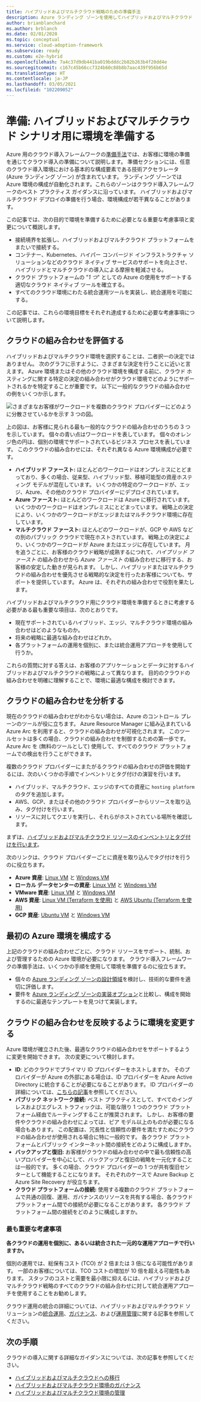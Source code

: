 ```yaml
---
title: ハイブリッドおよびマルチクラウド戦略のための準備手法
description: Azure ランディング ゾーンを使用してハイブリッドおよびマルチクラウド シナリオ用に環境を準備します。
author: brianblanchard
ms.author: brblanch
ms.date: 02/01/2020
ms.topic: conceptual
ms.service: cloud-adoption-framework
ms.subservice: ready
ms.custom: e2e-hybrid
ms.openlocfilehash: 7a4c37d9db441ba019bdddc2b82b263b4f20dd4e
ms.sourcegitcommit: c167c45b66cc7324b60c88b8b7aac439f956b65d
ms.translationtype: HT
ms.contentlocale: ja-JP
ms.lasthandoff: 03/05/2021
ms.locfileid: "102209052"
---
```

# <a name="ready-prepare-your-environment-for-a-hybrid-and-multicloud-scenario"></a>準備: ハイブリッドおよびマルチクラウド シナリオ用に環境を準備する

Azure 用のクラウド導入フレームワークの[準備手法](../../ready/index.md)では、お客様に環境の準備を通じてクラウド導入の準備について説明します。 準備セクションには、任意のクラウド導入環境における基本的な構成要素である技術アクセラレータ (Azure ランディング ゾーン) が含まれています。 ランディング ゾーンでは Azure 環境の構成が自動化されます。これらのゾーンはクラウド導入フレームワークのベスト プラクティス ガイダンスに沿っています。 ハイブリッドおよびマルチクラウド デプロイの準備を行う場合、環境構成が若干異なることがあります。

この記事では、次の目的で環境を準備するために必要となる重要な考慮事項と変更について概説します。

- 接続境界を拡張し、ハイブリッドおよびマルチクラウド プラットフォームをまたいで接続する。
- コンテナー、Kubernetes、ハイパー コンバージド インフラストラクチャ ソリューションなどのクラウド ネイティブ サービスのサポートを向上させ、ハイブリッドとマルチクラウドの導入による摩擦を軽減させる。
- クラウド プラットフォームの "*1 つ*" としての Azure の使用をサポートする適切なクラウド ネイティブ ツールを確立する。
- すべてのクラウド環境にわたる統合運用ツールを実装し、統合運用を可能にする。

この記事では、これらの環境目標をそれぞれ達成するために必要な考慮事項について説明します。

## <a name="evaluate-your-cloud-mix"></a>クラウドの組み合わせを評価する

ハイブリッドおよびマルチクラウド環境を選択することは、二者択一の決定ではありません。 次のグラフに示すように、さまざまな決定を行うことに近いと言えます。 Azure 環境またはその他のクラウド環境を構成する前に、クラウド ホスティングに関する特定の決定の組み合わせがクラウド環境でどのようにサポートされるかを特定することが重要です。 以下に一般的なクラウドの組み合わせの例をいくつか示します。

![さまざまなお客様がワークロードを複数のクラウド プロバイダーにどのように分散させているかを示す 3 つの図。](../../_images/hybrid/cloud-mix.png)

上の図は、お客様に見られる最も一般的なクラウドの組み合わせのうちの 3 つを示しています。 個々の青い点はワークロードを表しています。 個々のオレンジ色の円は、個別の環境でサポートされているビジネス プロセスを表しています。 このクラウドの組み合わせには、それぞれ異なる Azure 環境構成が必要です。

- **ハイブリッド ファースト:** ほとんどのワークロードはオンプレミスにとどまっており、多くの場合、従来型、ハイブリッド型、移植可能型の資産ホスティング モデルが混在しています。 いくつかの特定のワークロードが、エッジ、Azure、その他のクラウド プロバイダーにデプロイされています。
- **Azure ファースト:** ほとんどのワークロードは Azure に移行されています。 いくつかのワークロードはオンプレミスにとどまっています。 戦略上の決定により、いくつかのワークロードがエッジまたはマルチクラウド環境に存在しています。
- **マルチクラウド ファースト:** ほとんどのワークロードが、GCP や AWS などの別のパブリック クラウドで現在ホストされています。 戦略上の決定により、いくつかのワークロードが Azure またはエッジに存在しています。 月を追うごとに、お客様のクラウド戦略が成熟するにつれて、*ハイブリッド ファースト* の組み合わせから *Azure ファースト* の組み合わせに移行する、お客様の安定した動きが見られます。 しかし、ハイブリッドまたはマルチクラウドの組み合わせを優先させる戦略的な決定を行ったお客様についても、サポートを提供しています。 Azure は、それぞれの組み合わせで役割を果たします。

ハイブリッドおよびマルチクラウド用にクラウド環境を準備するときに考慮する必要がある最も重要な項目は、次のとおりです。

- 現在サポートされているハイブリッド、エッジ、マルチクラウド環境の組み合わせはどのようなものか。
- 将来の戦略に最適な組み合わせはどれか。
- 各プラットフォームの運用を個別に、または統合運用アプローチを使用して行うか。

これらの質問に対する答えは、お客様のアプリケーションとデータに対するハイブリッドおよびマルチクラウドの戦略によって異なります。 目的のクラウドの組み合わせを明確に理解することで、環境に最適な構成を検討できます。

## <a name="analyze-your-cloud-mix"></a>クラウドの組み合わせを分析する

現在のクラウドの組み合わせがわからない場合は、Azure のコントロール プレーンのツールが役に立ちます。 Azure Resource Manager に組み込まれている Azure Arc を利用すると、クラウドの組み合わせが可視化されます。 このツールセットは多くの場合、クラウドの組み合わせを制御するための第一歩です。 Azure Arc を (無料のツールとして) 使用して、すべてのクラウド プラットフォームでの検出を行うことができます。

複数のクラウド プロバイダーにまたがるクラウドの組み合わせの評価を開始するには、次のいくつかの手順でインベントリとタグ付けの演習を行います。

- ハイブリッド、マルチクラウド、エッジのすべての資産に `hosting platform` のタグを追加します。
- AWS、GCP、またはその他のクラウド プロバイダーからリソースを取り込み、タグ付けを行います。
- リソースに対してクエリを実行し、それらがホストされている場所を確認します。

まずは、[ハイブリッドおよびマルチクラウド リソースのインベントリとタグ付けを行います](../../manage/hybrid/server/best-practices/arc-inventory-tagging.md)。

次のリンクは、クラウド プロバイダーごとに資産を取り込んでタグ付けを行うのに役立ちます。

- **Azure 資産**: [Linux VM](../../manage/hybrid/server/best-practices/arm-template-linux.md) と [Windows VM](../../manage/hybrid/server/best-practices/arm-template-windows.md)
- **ローカル データセンターの資産**: [Linux VM](../../manage/hybrid/server/best-practices/onboard-server-linux.md) と [Windows VM](../../manage/hybrid/server/best-practices/onboard-server-windows.md)
- **VMware 資産**: [Linux VM](../../manage/hybrid/server/best-practices/vmware-scaled-powercli-linux.md) と [Windows VM](../../manage/hybrid/server/best-practices/vmware-scaled-powercli-windows.md)
- **AWS 資産**: [Linux VM (Terraform を使用)](../../manage/hybrid/server/best-practices/aws-terraform-al2.md) と [AWS Ubuntu (Terraform を使用)](../../manage/hybrid/server/best-practices/aws-terraform-ubuntu.md)
- **GCP 資産**: [Ubuntu VM](../../manage/hybrid/server/best-practices/gcp-terraform-ubuntu.md) と [Windows VM](../../manage/hybrid/server/best-practices/gcp-terraform-windows.md)

## <a name="configure-your-initial-azure-environment"></a>最初の Azure 環境を構成する

上記のクラウドの組み合わせごとに、クラウド リソースをサポート、統制、および管理するための Azure 環境が必要になります。 クラウド導入フレームワークの準備手法は、いくつかの手順を使用して環境を準備するのに役立ちます。

- 個々の [Azure ランディング ゾーンの設計領域](../../ready/landing-zone/design-areas.md)を検討し、技術的な要件を適切に評価します。
- 要件を [Azure ランディング ゾーンの実装オプション](../../ready/landing-zone/implementation-options.md)と比較し、構成を開始するのに最適なテンプレートを見つけて実装します。

## <a name="modify-your-environment-to-reflect-your-cloud-mix"></a>クラウドの組み合わせを反映するように環境を変更する

Azure 環境が確立された後、最適なクラウドの組み合わせをサポートするように変更を開始できます。 次の変更について検討します。

- **ID**: どのクラウドでプライマリ ID プロバイダーをホストしますか。 そのプロバイダーが Azure の外部にある場合は、ID プロバイダーを Azure Active Directory に統合することが必要になることがあります。 ID プロバイダーの詳細については、[こちらの記事](/azure/active-directory/external-identities/identity-providers)を参照してください。
- **パブリック ネットワーク接続:** ベスト プラクティスとして、すべてのイングレスおよびエグレス トラフィックは、可能な限り 1 つのクラウド プラットフォーム経由でルーティングすることが推奨されます。 しかし、お客様の要件やクラウドの組み合わせによっては、ピア モデル以上のものが必要になる場合もあります。 この配置は、冗長性と信頼性の要件を満たすためにクラウドの組み合わせが使用される場合に特に一般的です。 各クラウド プラットフォームとパブリック インターネット間の接続をどのように構成しますか。
- **バックアップと復旧:** お客様がクラウドの組み合わせの中で最も信頼性の高いプロバイダーを中心にして、バックアップと復旧の戦略を一元化することは一般的です。 多くの場合、クラウド プロバイダーの 1 つが共有復旧センターとして機能することになります。 それぞれのケースで Azure Backup と Azure Site Recovery が役立ちます。
- **クラウド プラットフォームの接続:** 使用する複数のクラウド プラットフォームで共通の回復、運用、ガバナンスのリソースを共有する場合、各クラウド プラットフォーム間での接続が必要になることがあります。 各クラウド プラットフォーム間の接続をどのように構成しますか。

### <a name="the-most-important-consideration"></a>最も重要な考慮事項

**各クラウドの運用を個別に、あるいは統合された一元的な運用アプローチで行いますか。**

個別の運用では、総保有コスト (TCO) が 2 倍または 3 倍になる可能性があります。 一部のお客様については、TCO コストの増加が 10 倍を超える可能性もあります。 スタッフのコストと需要を最小限に抑えるには、ハイブリッドおよびマルチクラウド戦略のすべてのクラウドの組み合わせに対して統合運用アプローチを使用することをお勧めします。

クラウド運用の統合の詳細については、ハイブリッドおよびマルチクラウド ソリューションの[統合運用](./unified-operations.md)、[ガバナンス](./govern.md)、および[運用管理](./manage.md)に関する記事を参照してください。

## <a name="next-steps"></a>次の手順

クラウドの導入に関する詳細なガイダンスについては、次の記事を参照してください。

- [ハイブリッドおよびマルチクラウドへの移行](./migrate.md)
- [ハイブリッドおよびマルチクラウド環境のガバナンス](./govern.md)
- [ハイブリッドおよびマルチクラウド環境の管理](./manage.md)
